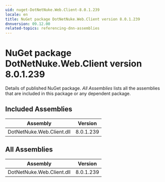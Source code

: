 ```yaml
---
uid: nuget-DotNetNuke.Web.Client-8.0.1.239
locale: en
title: NuGet package DotNetNuke.Web.Client version 8.0.1.239
dnnversion: 09.12.00
related-topics: referencing-dnn-assemblies
---
```


# NuGet package DotNetNuke.Web.Client version 8.0.1.239
Details of published NuGet package.
*All Assemblies* lists all the assemblies that are included in this package or any dependent package.

## Included Assemblies

|Assembly|Version|
|---|---|
|DotNetNuke.Web.Client.dll|8.0.1.239|

## All Assemblies

|Assembly|Version|
|---|---|
|DotNetNuke.Web.Client.dll|8.0.1.239|

